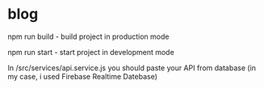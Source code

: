﻿# blog


npm run build - build project in production mode

npm run start - start project in development mode


In /src/services/api.service.js you should paste your API from database (in my case, i used Firebase Realtime Datebase)
